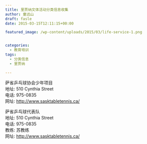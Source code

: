 ```yaml
---
title: 里贾纳文体活动分类信息收集
author: 童远山
draft: fasle
date: 2015-03-15T12:11:15+00:00

featured_image: /wp-content/uploads/2015/03/life-service-1.png


categories:
  - 教育培训
tags:
  - 分类信息
  - 里贾纳

---
```

萨省乒乓球协会少年项目  
地址: 510 Cynthia Street  
电话: 975-0835  
网址: <a href="http://www.sasktabletennis.ca/" target="_blank">http://www.sasktabletennis.ca/</a>

萨省乒乓球代表队  
地址: 510 Cynthia Street  
电话: 975-0835  
教练: 苏教练  
网址: <a href="http://www.sasktabletennis.ca/" target="_blank">http://www.sasktabletennis.ca/</a>